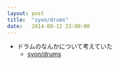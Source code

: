 ```yaml
---
layout: post
title:  "syon/drums"
date:   2014-08-12 23:00:00
---
```


- ドラムのなんかについて考えていた
    - [syon/drums](https://github.com/syon/drums)
